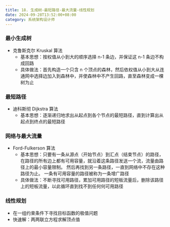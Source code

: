 ```yaml
---
title: 18. 生成树-最短路径-最大流量-线性规划
date: 2024-09-28T13:52:00+08:00
category: 系统架构设计师
---
```


### 最小生成树

- 克鲁斯克尔 Kruskal 算法
  - 基本思想：按权值从小到大的顺序选择 n-1 条边，并保证这 n-1 条边不构成回路
  - 具体做法：首先构造一个只含 n 个顶点的森林，然后依权值从小到大从连通网中选择边加入到森林中，并使森林中不产生回路，直至森林变成一棵树为止

### 最短路径

- 迪科斯彻 Dijkstra 算法
  - 基本思想：逐渐递归地求出从起点到各个节点的最短路径，直到计算出从起点到终点的最短路径

### 网络与最大流量

- Ford-Fulkerson 算法
  - 基本思想：只要有一条从源点（开始节点）到汇点（结束节点）的路径，在路径的所有边上都有可用容量，就沿着这条路径发送一个流，流量由路径上的最小容量限制。 然后再找到另一条路径，一直到网络中不存在这种路径为止。 一条有可用容量的路径被称为一条增广路径
  - 具体做法：不断寻找可用路径，累加可用路径的短板流量后，删除该路径上的短板流量，以此循环直到找不到任何何可用路径

### 线性规划

- 在一组约束条件下寻找目标函数的极值问题
- 快速解：两两联立方程求解顶点值